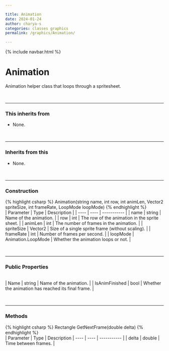 ```yaml
---

title: Animation
date: 2024-01-24
author: charya-s
categories: classes graphics
permalink: /graphics/Animation/

---
```



{% include navbar.html %}

# Animation
Animation helper class that loops through a spritesheet.

<br>

---
### This inherits from
- None.

<br>

---
###  Inherits from this
- None.

<br>

---
###  Construction
{% highlight csharp %}
Animation(string name, int row, int animLen, Vector2 spriteSize, int frameRate, LoopMode loopMode)
{% endhighlight %}
<br>| Parameter | Type | Description | 
| ---- | ---- | ----------- |
| name | string | Name of the animation. |
| row | int | The row of the animation in the sprite sheet. |
| animLen | int | The number of frames in the animation. |
| spriteSize | Vector2 | Size of a single sprite frame (without scaling). | 
| frameRate | int | Number of frames per second. | 
| loopMode | Animation.LoopMode | Whether the animation loops or not. | 

<br>

---
###  Public Properties

<br>| Name | string | Name of the animation. |
| IsAnimFinished | bool | Whether the animation has reached its final frame. |


<br>

---
###  Methods
{% highlight csharp %}
Rectangle GetNextFrame(double delta)
{% endhighlight %}
<br>| Parameter | Type | Description
| ---- | ---- | ----------- |
| delta | double | Time between frames. |

